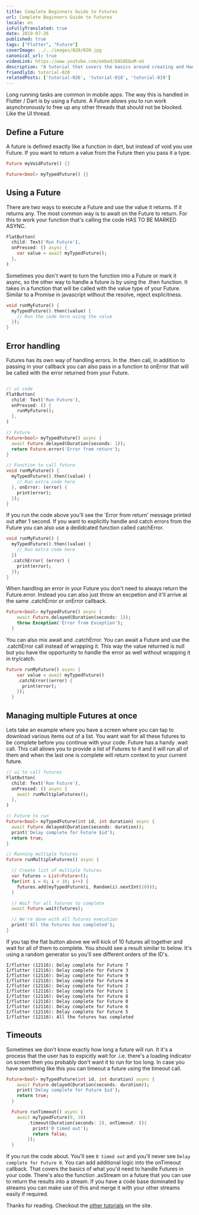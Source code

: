 ```yaml
---
title: Complete Beginners Guide to Futures
url: Complete Beginners Guide to Futures
locale: en
isFullyTranslated: true
date: 2019-07-26
published: true
tags: ["Flutter", "Future"]
coverImage: ../../images/020/020.jpg
canonical_url: true
videoLink: https://www.youtube.com/embed/DAS0EQuM-oU
description: "A tutorial that covers the basics around creating and Handling Futures in Flutter."
friendlyId: tutorial-020
relatedPosts: ['tutorial-026', 'tutorial-018', 'tutorial-019']
---
```


Long running tasks are common in mobile apps. The way this is handled in Flutter / Dart is by using a Future. A Future allows you to run work asynchronously to free up any other threads that should not be blocked. Like the UI thread.

## Define a Future

A future is defined exactly like a function in dart, but instead of void you use Future. If you want to return a value from the Future then you pass it a type.

```dart
Future myVoidFuture() {}

Future<bool> myTypedFuture() {}
```

## Using a Future

There are two ways to execute a Future and use the value it returns. If it returns any. The most common way is to await on the Future to return. For this to work your function that's calling the code HAS TO BE MARKED ASYNC.

```dart
FlatButton(
  child: Text('Run Future'),
  onPressed: () async {
    var value = await myTypedFuture();
  },
)
```

Sometimes you don't want to turn the function into a Future or mark it async, so the other way to handle a future is by using the .then function. It takes in a function that will be called with the value type of your Future. Similar to a Promise in javascript without the resolve, reject explicitness.

```dart
void runMyFuture() {
  myTypedFuture().then((value) {
    // Run the code here using the value
  });
}
```

## Error handling

Futures has its own way of handling errors. In the .then call, in addition to passing in your callback you can also pass in a function to onError that will be called with the error returned from your Future.

```dart

// ui code
FlatButton(
  child: Text('Run Future'),
  onPressed: () {
    runMyFuture();
  },
)

// Future
Future<bool> myTypedFuture() async {
  await Future.delayed(Duration(seconds: 1));
  return Future.error('Error from return');
}

// Function to call future
void runMyFuture() {
  myTypedFuture().then((value) {
    // Run extra code here
  }, onError: (error) {
    print(error);
  });
}
```

If you run the code above you'll see the 'Error from return' message printed out after 1 second. If you want to explicitly handle and catch errors from the Future you can also use a dedidcated function called catchError.

```dart
void runMyFuture() {
  myTypedFuture().then((value) {
    // Run extra code here
  })
  .catchError( (error) {
    print(error);
  });
}
```

When handling an error in your Future you don't need to always return the Future.error. Instead you can also just throw an excpetion and it'll arrive at the same .catchError or onError callback.

```dart
Future<bool> myTypedFuture() async {
    await Future.delayed(Duration(seconds: 1));
    throw Exception('Error from Exception');
  }
```

You can also mix await and .catchError. You can await a Future and use the .catchError call instead of wrapping it. This way the value returned is null but you have the opportunity to handle the error as well without wrapping it in try/catch.

```dart
Future runMyFuture() async {
    var value = await myTypedFuture()
    .catchError((error) {
      print(error);
    });
  }
```

## Managing multiple Futures at once

Lets take an example where you have a screen where you can tap to download various items out of a list. You want wait for all these futures to be complete before you continue with your code. Future has a handy .wait call. This call allows you to provide a list of Futures to it and it will run all of them and when the last one is complete will return context to your current future.

```dart
// ui to call futures
FlatButton(
  child: Text('Run Future'),
  onPressed: () async {
    await runMultipleFutures();
  },
)

// Future to run
Future<bool> myTypedFuture(int id, int duration) async {
  await Future.delayed(Duration(seconds: duration));
  print('Delay complete for Future $id');
  return true;
}

// Running multiple futures
Future runMultipleFutures() async {

  // Create list of multiple futures
  var futures = List<Future>();
  for(int i = 0; i < 10; i++) {
    futures.add(myTypedFuture(i, Random(i).nextInt(10)));
  }

  // Waif for all futures to complete
  await Future.wait(futures);

  // We're done with all futures execution
  print('All the futures has completed');
}
```

If you tap the flat button above we will kick of 10 futures all together and wait for all of them to complete. You should see a result similar to below. It's using a random generator so you'll see different orders of the ID's.

```
I/flutter (12116): Delay complete for Future 7
I/flutter (12116): Delay complete for Future 3
I/flutter (12116): Delay complete for Future 9
I/flutter (12116): Delay complete for Future 4
I/flutter (12116): Delay complete for Future 2
I/flutter (12116): Delay complete for Future 1
I/flutter (12116): Delay complete for Future 8
I/flutter (12116): Delay complete for Future 0
I/flutter (12116): Delay complete for Future 6
I/flutter (12116): Delay complete for Future 5
I/flutter (12116): All the futures has completed
```

## Timeouts

Sometimes we don't know exactly how long a future will run. It it's a process that the user has to expicitly wait for .i.e. there's a loading indicator on screen then you probably don't want it to run for too long. In case you have something like this you can timeout a future using the timeout call.

```dart
Future<bool> myTypedFuture(int id, int duration) async {
    await Future.delayed(Duration(seconds: duration));
    print('Delay complete for Future $id');
    return true;
  }

  Future runTimeout() async {
    await myTypedFuture(0, 10)
        .timeout(Duration(seconds: 2), onTimeout: (){
          print('0 timed out');
          return false;
        });
  }
```
If you run the code about. You'll see `0 timed out` and you'll never see `Delay complete for Future 0`. You can add additional logic into the onTimeout callback. That covers the basics of what you'd need to handle Futures in your code. There's also the function .asStream on a future that you can use to return the results into a stream. If you have a code base dominated by streams you can make use of this and merge it with your other streams easily if required.

Thanks for reading. Checkout the [other tutorials](/tutorials) on the site.